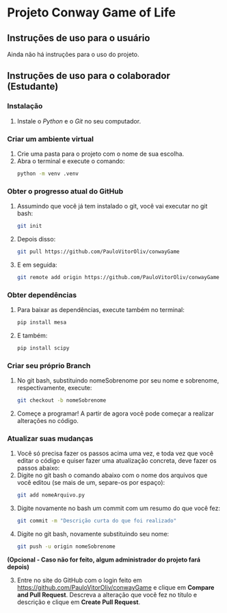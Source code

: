 # Projeto Conway Game of Life

## Instruções de uso para o usuário
Ainda não há instruções para o uso do projeto.

## Instruções de uso para o colaborador (Estudante)

### Instalação
1. Instale o *Python* e o *Git* no seu computador.

### Criar um ambiente virtual
1. Crie uma pasta para o projeto com o nome de sua escolha.
2. Abra o terminal e execute o comando:
   ```bash
   python -m venv .venv
   ```

### Obter o progresso atual do GitHub
1. Assumindo que você já tem instalado o git, você vai executar no git bash:
	```bash
	git init
	```
2. Depois disso:
	```bash
	git pull https://github.com/PauloVitorOliv/conwayGame
	```
3. E em seguida:
	```bash
	git remote add origin https://github.com/PauloVitorOliv/conwayGame
	```

### Obter dependências
1. Para baixar as dependências, execute também no terminal:
	```bash
	pip install mesa
	```
2. E também:
	```bash
	pip install scipy
	```

### Criar seu próprio Branch
1. No git bash, substituindo nomeSobrenome por seu nome e sobrenome, respectivamente, execute:
	```bash
	git checkout -b nomeSobrenome
	```
2. Começe a programar! A partir de agora você pode começar a realizar alterações no código.

### Atualizar suas mudanças
1. Você só precisa fazer os passos acima uma vez, e toda vez que você editar o código e quiser fazer uma atualização concreta, deve fazer os passos abaixo:
2. Digite no git bash o comando abaixo com o nome dos arquivos que você editou (se mais de um, separe-os por espaço):
	```bash
	git add nomeArquivo.py
	```
3. Digite novamente no bash um commit com um resumo do que você fez:
	```bash
	git commit -m "Descrição curta do que foi realizado"
	```
4. Digite no git bash, novamente substituindo seu nome:
	```bash
	git push -u origin nomeSobrenome
	```

**(Opcional - Caso não for feito, algum administrador do projeto fará depois)**

3. Entre no site do GitHub com o login feito em https://github.com/PauloVitorOliv/conwayGame e clique em **Compare and Pull Request**. Descreva a alteração que você fez no título e descrição e clique em **Create Pull Request**.
